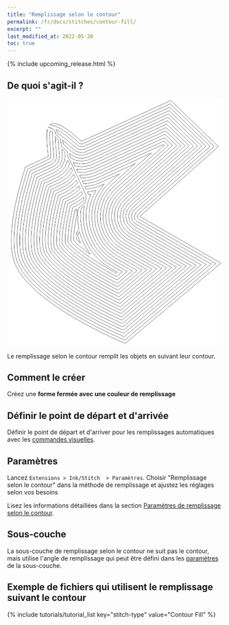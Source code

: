 ```yaml
---
title: "Remplissage selon le contour"
permalink: /fr/docs/stitches/contour-fill/
excerpt: ""
last_modified_at: 2022-05-20
toc: true
---
```

{% include upcoming_release.html %}

## De quoi s'agit-il ?

![Contour fill detail](/assets/images/docs/contour-fill-detail.jpg)

Le remplissage selon le contour remplit les objets en suivant leur contour.


## Comment le créer

Créez une **forme fermée avec une couleur de remplissage**



## Définir le point de départ et d'arrivée
Définir le point de départ et d'arriver pour les remplissages automatiques avec les [commandes visuelles](/fr/docs/commands/).

## Paramètres

Lancez `Extensions > Ink/Stitch  > Paramètres`. Choisir "Remplissage selon le contour" dans la méthode de remplissage et ajustez les réglages selon vos besoins

Lisez les informations détaillées dans la section  [Paramètres de remplissage selon le contour](/docs/params/#contour-fill-params).

## Sous-couche

La sous-couche de remplissage selon le contour ne suit pas le contour, mais utilise l'angle de remplissage qui peut être défini dans les 
[paramètres](/docs/params/#fill-underlay) de la sous-couche.

## Exemple de fichiers qui utilisent le remplissage suivant le contour
{% include tutorials/tutorial_list key="stitch-type" value="Contour Fill" %}

